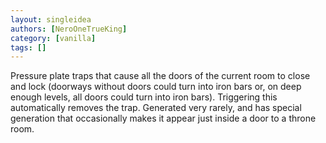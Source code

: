 ```yaml
---
layout: singleidea
authors: [NeroOneTrueKing]
category: [vanilla]
tags: []
---
```

Pressure plate traps that cause all the doors of the current room to close and lock (doorways without doors could turn into iron bars or, on deep enough levels, all doors could turn into iron bars). Triggering this automatically removes the trap. Generated very rarely, and has special generation that occasionally makes it appear just inside a door to a throne room.
